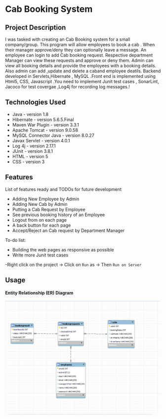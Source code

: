 # Cab Booking System

## Project Description

I was tasked with creating an Cab Booking system for a small company/group. This program will allow employees to book a cab . When their manager approve/deny they can optionally leave a message. An employee can login to add Cab booking request. Respective department Manager can view these requests and approve or deny them. Admin can view all booking details and provide the employees with a booking details. Also admin can add ,update and delete a caband employee deatils. Backend developed in Servlets,Hibernate , MySQL .Front end is implemented using Html5, CSS, Javascript .You need to implement Junit test cases , SonarLint, Jacoco for test covergae ,Log4j for recording log messages.!

## Technologies Used

* Java - version 1.8
* Hibernate - version 5.6.5.Final
* Maven War Plugin - version 3.3.1
* Apache Tomcat - version 9.0.58
* MySQL Connector Java - version 8.0.27
* Javax Servlet - version 4.0.1
* Log 4j - version 2.17.1
* JUnit - version 3.8.1
* HTML - version 5
* CSS - version 3

## Features

List of features ready and TODOs for future development
* Adding New Employee by Admin
* Adding New Cab by Admin
* Putting a Cab Request by Employee
* See previous booking history of an Employee
* Logout from on each page
* A back button for each page
* Accept/Reject an Cab request by Department Manager

To-do list:
* Building the web pages as responsive as possible
* Write more Junit test cases



-Right click on the project -> Click on `Run` as -> Then `Run on Server`

## Usage

#### Entity Relationship (ER) Diagram
![ER Diagram](https://github.com/masumrazait/Project1-CabBookingSystem/blob/main/images/DB-Design.png)




